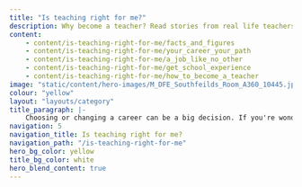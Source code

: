 ```yaml
---
title: "Is teaching right for me?"
description: Why become a teacher? Read stories from real life teachers to find out what led them to the classroom, and discover if teaching is right for you.
content:
    - content/is-teaching-right-for-me/facts_and_figures
    - content/is-teaching-right-for-me/your_career_your_path
    - content/is-teaching-right-for-me/a_job_like_no_other
    - content/is-teaching-right-for-me/get_school_experience
    - content/is-teaching-right-for-me/how_to_become_a_teacher
image: "static/content/hero-images/M_DFE_Southfeilds_Room_A360_10445.jpg"
colour: "yellow"
layout: "layouts/category"
title_paragraph: |-
    Choosing or changing a career can be a big decision. If you're wondering if teaching is the best path for you, find out what it's really like and where it can lead.
navigation: 5
navigation_title: Is teaching right for me?
navigation_path: "/is-teaching-right-for-me"
hero_bg_color: yellow
title_bg_color: white
hero_blend_content: true
---
```

